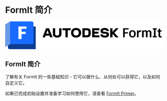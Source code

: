 # FormIt 简介

![](<../.gitbook/assets/formit intro hero image.png>)

## FormIt 简介

了解有关 FormIt 的一些基础知识 - 它可以做什么、从何处可以获得它，以及如何自定义它。

如果已完成初始设置并准备学习如何使用它，请查看 [FormIt Primer](../formit-primer/)。

